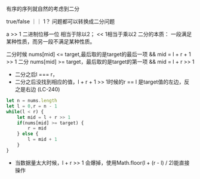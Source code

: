  有序的序列就自然的考虑到二分

true/false ｜｜ 1？ 问题都可以转换成二分问题


a >> 1 二进制位移一位 相当于除以2； << 1相当于乘以2
二分的本质：
    一段满足某种性质，而另一段不满足某种性质。

二分时候 nums[mid] <= target,最后取的是target的最后一项 && mid = l + r + 1 >> 1
二分 nums[mid] >= target，最后取的是target的第一项 && mid = l + r >> 1

- 二分之后l === r，
- 二分之后没找到相应的值，l + r + 1 >> 1时候的r == l 是target值的左边，反之是右边  (LC-240)

<!-- 右分的模版 -->
```javascript
let n = nums.length
let l = 0,r = n - 1
while(l < r) {
    let mid = l + r >> 1
    if(nums[mid] >= target) {
        r = mid
    } else {
        l = mid + 1
    }
}
```

- 当数据量太大时候，l + r >> 1 会爆掉，使用Math.floor(l + (r - l) / 2)能直接操作